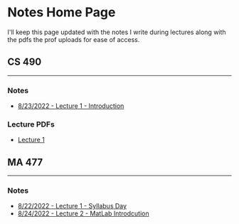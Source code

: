 # Notes Home Page
I'll keep this page updated with the notes I write during lectures along with the pdfs the prof uploads for ease of access. 

## CS 490 
---
### Notes
- [8/23/2022 - Lecture 1 - Introduction](./CS490_IntroToAI/lec1_introduction.md) 

### Lecture PDFs
- <a href="https://mega.nz/file/xHcmyQIR#B9MA8NBvJrfNgdtSr1gbnq2VQ5tHRIis-NnzOfGN_xA" target="_blank">Lecture 1</a>

## MA 477
---
### Notes
- [8/22/2022 - Lecture 1 - Syllabus Day](./MA477_CompMath/lec1_introduction)
- [8/24/2022 - Lecture 2 - MatLab Introdcution](./MA477_CompMath/lec2)